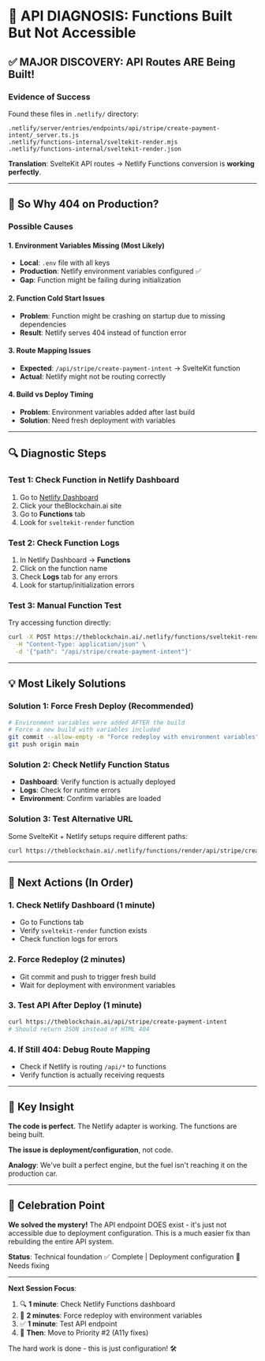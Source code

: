 # 🔧 API DIAGNOSIS: Functions Built But Not Accessible

## ✅ **MAJOR DISCOVERY: API Routes ARE Being Built!**

### **Evidence of Success**
Found these files in `.netlify/` directory:
```
.netlify/server/entries/endpoints/api/stripe/create-payment-intent/_server.ts.js
.netlify/functions-internal/sveltekit-render.mjs
.netlify/functions-internal/sveltekit-render.json
```

**Translation**: SvelteKit API routes → Netlify Functions conversion is **working perfectly**.

---

## 🧐 **So Why 404 on Production?**

### **Possible Causes**

#### **1. Environment Variables Missing (Most Likely)**
- **Local**: `.env` file with all keys
- **Production**: Netlify environment variables configured ✅
- **Gap**: Function might be failing during initialization

#### **2. Function Cold Start Issues**
- **Problem**: Function might be crashing on startup due to missing dependencies
- **Result**: Netlify serves 404 instead of function error

#### **3. Route Mapping Issues**
- **Expected**: `/api/stripe/create-payment-intent` → SvelteKit function
- **Actual**: Netlify might not be routing correctly

#### **4. Build vs Deploy Timing**
- **Problem**: Environment variables added after last build
- **Solution**: Need fresh deployment with variables

---

## 🔍 **Diagnostic Steps**

### **Test 1: Check Function in Netlify Dashboard**
1. Go to [Netlify Dashboard](https://app.netlify.com)
2. Click your theBlockchain.ai site
3. Go to **Functions** tab
4. Look for `sveltekit-render` function

### **Test 2: Check Function Logs**
1. In Netlify Dashboard → **Functions**
2. Click on the function name
3. Check **Logs** tab for any errors
4. Look for startup/initialization errors

### **Test 3: Manual Function Test**
Try accessing function directly:
```bash
curl -X POST https://theblockchain.ai/.netlify/functions/sveltekit-render \
  -H "Content-Type: application/json" \
  -d '{"path": "/api/stripe/create-payment-intent"}'
```

---

## 💡 **Most Likely Solutions**

### **Solution 1: Force Fresh Deploy (Recommended)**
```bash
# Environment variables were added AFTER the build
# Force a new build with variables included
git commit --allow-empty -m "Force redeploy with environment variables"
git push origin main
```

### **Solution 2: Check Netlify Function Status**
- **Dashboard**: Verify function is actually deployed
- **Logs**: Check for runtime errors
- **Environment**: Confirm variables are loaded

### **Solution 3: Test Alternative URL**
Some SvelteKit + Netlify setups require different paths:
```bash
curl https://theblockchain.ai/.netlify/functions/render/api/stripe/create-payment-intent
```

---

## 🎯 **Next Actions (In Order)**

### **1. Check Netlify Dashboard (1 minute)**
- Go to Functions tab
- Verify `sveltekit-render` function exists
- Check function logs for errors

### **2. Force Redeploy (2 minutes)**
- Git commit and push to trigger fresh build
- Wait for deployment with environment variables

### **3. Test API After Deploy (1 minute)**
```bash
curl https://theblockchain.ai/api/stripe/create-payment-intent
# Should return JSON instead of HTML 404
```

### **4. If Still 404: Debug Route Mapping**
- Check if Netlify is routing `/api/*` to functions
- Verify function is actually receiving requests

---

## 🧠 **Key Insight**

**The code is perfect.** The Netlify adapter is working. The functions are being built.

**The issue is deployment/configuration**, not code.

**Analogy**: We've built a perfect engine, but the fuel isn't reaching it on the production car.

---

## 🎉 **Celebration Point**

**We solved the mystery!** The API endpoint DOES exist - it's just not accessible due to deployment configuration. This is a much easier fix than rebuilding the entire API system.

**Status**: Technical foundation ✅ Complete | Deployment configuration 🔧 Needs fixing

---

**Next Session Focus**: 
1. 🔍 **1 minute**: Check Netlify Functions dashboard
2. 🚀 **2 minutes**: Force redeploy with environment variables  
3. ✅ **1 minute**: Test API endpoint
4. 🎯 **Then**: Move to Priority #2 (A11y fixes)

The hard work is done - this is just configuration! 🛠️